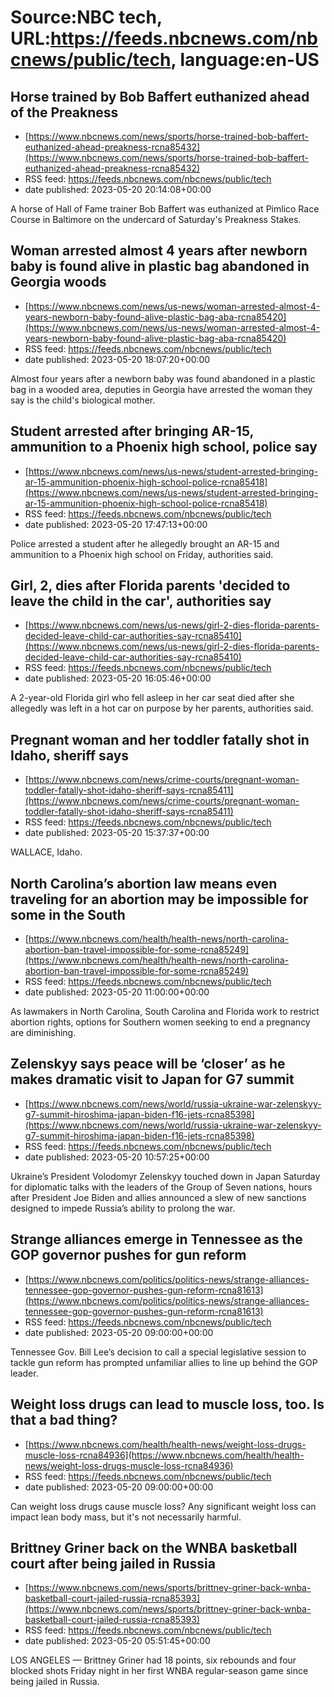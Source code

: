 # Source:NBC tech, URL:https://feeds.nbcnews.com/nbcnews/public/tech, language:en-US

## Horse trained by Bob Baffert euthanized ahead of the Preakness
 - [https://www.nbcnews.com/news/sports/horse-trained-bob-baffert-euthanized-ahead-preakness-rcna85432](https://www.nbcnews.com/news/sports/horse-trained-bob-baffert-euthanized-ahead-preakness-rcna85432)
 - RSS feed: https://feeds.nbcnews.com/nbcnews/public/tech
 - date published: 2023-05-20 20:14:08+00:00

A horse of Hall of Fame trainer Bob Baffert was euthanized at Pimlico Race Course in Baltimore on the undercard of Saturday's Preakness Stakes.

## Woman arrested almost 4 years after newborn baby is found alive in plastic bag abandoned in Georgia woods
 - [https://www.nbcnews.com/news/us-news/woman-arrested-almost-4-years-newborn-baby-found-alive-plastic-bag-aba-rcna85420](https://www.nbcnews.com/news/us-news/woman-arrested-almost-4-years-newborn-baby-found-alive-plastic-bag-aba-rcna85420)
 - RSS feed: https://feeds.nbcnews.com/nbcnews/public/tech
 - date published: 2023-05-20 18:07:20+00:00

Almost four years after a newborn baby was found abandoned in a plastic bag in a wooded area, deputies in Georgia have arrested the woman they say is the child's biological mother.

## Student arrested after bringing AR-15, ammunition to a Phoenix high school, police say
 - [https://www.nbcnews.com/news/us-news/student-arrested-bringing-ar-15-ammunition-phoenix-high-school-police-rcna85418](https://www.nbcnews.com/news/us-news/student-arrested-bringing-ar-15-ammunition-phoenix-high-school-police-rcna85418)
 - RSS feed: https://feeds.nbcnews.com/nbcnews/public/tech
 - date published: 2023-05-20 17:47:13+00:00

Police arrested a student after he allegedly brought an AR-15 and ammunition to a Phoenix high school on Friday, authorities said.

## Girl, 2, dies after Florida parents 'decided to leave the child in the car', authorities say
 - [https://www.nbcnews.com/news/us-news/girl-2-dies-florida-parents-decided-leave-child-car-authorities-say-rcna85410](https://www.nbcnews.com/news/us-news/girl-2-dies-florida-parents-decided-leave-child-car-authorities-say-rcna85410)
 - RSS feed: https://feeds.nbcnews.com/nbcnews/public/tech
 - date published: 2023-05-20 16:05:46+00:00

A 2-year-old Florida girl who fell asleep in her car seat died after she allegedly was left in a hot car on purpose by her parents, authorities said.

## Pregnant woman and her toddler fatally shot in Idaho, sheriff says
 - [https://www.nbcnews.com/news/crime-courts/pregnant-woman-toddler-fatally-shot-idaho-sheriff-says-rcna85411](https://www.nbcnews.com/news/crime-courts/pregnant-woman-toddler-fatally-shot-idaho-sheriff-says-rcna85411)
 - RSS feed: https://feeds.nbcnews.com/nbcnews/public/tech
 - date published: 2023-05-20 15:37:37+00:00

WALLACE, Idaho.

## North Carolina’s abortion law means even traveling for an abortion may be impossible for some in the South
 - [https://www.nbcnews.com/health/health-news/north-carolina-abortion-ban-travel-impossible-for-some-rcna85249](https://www.nbcnews.com/health/health-news/north-carolina-abortion-ban-travel-impossible-for-some-rcna85249)
 - RSS feed: https://feeds.nbcnews.com/nbcnews/public/tech
 - date published: 2023-05-20 11:00:00+00:00

As lawmakers in North Carolina, South Carolina and Florida work to restrict abortion rights, options for Southern women seeking to end a pregnancy are diminishing.

## Zelenskyy says peace will be ‘closer’ as he makes dramatic visit to Japan for G7 summit
 - [https://www.nbcnews.com/news/world/russia-ukraine-war-zelenskyy-g7-summit-hiroshima-japan-biden-f16-jets-rcna85398](https://www.nbcnews.com/news/world/russia-ukraine-war-zelenskyy-g7-summit-hiroshima-japan-biden-f16-jets-rcna85398)
 - RSS feed: https://feeds.nbcnews.com/nbcnews/public/tech
 - date published: 2023-05-20 10:57:25+00:00

Ukraine’s President Volodomyr Zelenskyy touched down in Japan Saturday for diplomatic talks with the leaders of the Group of Seven nations, hours after President Joe Biden and allies announced a slew of new sanctions designed to impede Russia’s ability to prolong the war.

## Strange alliances emerge in Tennessee as the GOP governor pushes for gun reform
 - [https://www.nbcnews.com/politics/politics-news/strange-alliances-tennessee-gop-governor-pushes-gun-reform-rcna81613](https://www.nbcnews.com/politics/politics-news/strange-alliances-tennessee-gop-governor-pushes-gun-reform-rcna81613)
 - RSS feed: https://feeds.nbcnews.com/nbcnews/public/tech
 - date published: 2023-05-20 09:00:00+00:00

Tennessee Gov. Bill Lee’s decision to call a special legislative session to tackle gun reform has prompted unfamiliar allies to line up behind the GOP leader.

## Weight loss drugs can lead to muscle loss, too. Is that a bad thing?
 - [https://www.nbcnews.com/health/health-news/weight-loss-drugs-muscle-loss-rcna84936](https://www.nbcnews.com/health/health-news/weight-loss-drugs-muscle-loss-rcna84936)
 - RSS feed: https://feeds.nbcnews.com/nbcnews/public/tech
 - date published: 2023-05-20 09:00:00+00:00

Can weight loss drugs cause muscle loss? Any significant weight loss can impact lean body mass, but it's not necessarily harmful.

## Brittney Griner back on the WNBA basketball court after being jailed in Russia
 - [https://www.nbcnews.com/news/sports/brittney-griner-back-wnba-basketball-court-jailed-russia-rcna85393](https://www.nbcnews.com/news/sports/brittney-griner-back-wnba-basketball-court-jailed-russia-rcna85393)
 - RSS feed: https://feeds.nbcnews.com/nbcnews/public/tech
 - date published: 2023-05-20 05:51:45+00:00

LOS ANGELES — Brittney Griner had 18 points, six rebounds and four blocked shots Friday night in her first WNBA regular-season game since being jailed in Russia.


